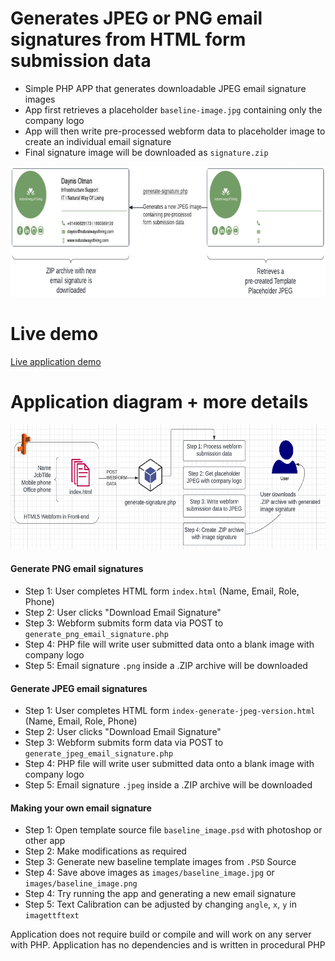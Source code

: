 # Generates JPEG or PNG email signatures from HTML form submission data
- Simple PHP APP that generates downloadable JPEG email signature images 
- App first retrieves a placeholder `baseline-image.jpg` containing only the company logo
- App will then write pre-processed webform data to placeholder image to create an individual email signature
- Final signature image will be downloaded as `signature.zip` 

<img src="images/application-diagram-2.png?raw=true" width="756" height="209">

# Live demo
[Live application demo](https://emailsignature.naturalwayofliving.com/)

# Application diagram + more details
<img src="images/application-diagram.png?raw=true" width="650" height="200">

#### Generate PNG email signatures

- Step 1: User completes HTML form `index.html` (Name, Email, Role, Phone)
- Step 2: User clicks "Download Email Signature"
- Step 3: Webform submits form data via POST to `generate_png_email_signature.php`
- Step 4: PHP file will write user submitted data onto a blank image with company logo
- Step 5: Email signature `.png` inside a .ZIP archive will be downloaded

#### Generate JPEG email signatures

- Step 1: User completes HTML form `index-generate-jpeg-version.html` (Name, Email, Role, Phone)
- Step 2: User clicks "Download Email Signature"
- Step 3: Webform submits form data via POST to `generate_jpeg_email_signature.php`
- Step 4: PHP file will write user submitted data onto a blank image with company logo
- Step 5: Email signature `.jpeg` inside a .ZIP archive will be downloaded

#### Making your own email signature

- Step 1: Open template source file `baseline_image.psd` with photoshop or other app
- Step 2: Make modifications as required
- Step 3: Generate new baseline template images from `.PSD` Source
- Step 4: Save above images as `images/baseline_image.jpg` or `images/baseline_image.png`
- Step 4: Try running the app and generating a new email signature
- Step 5: Text Calibration can be adjusted by changing `angle`, `x`, `y` in `imagettftext`   

Application does not require build or compile and will work on any server with PHP. Application has no dependencies and is written in procedural PHP
